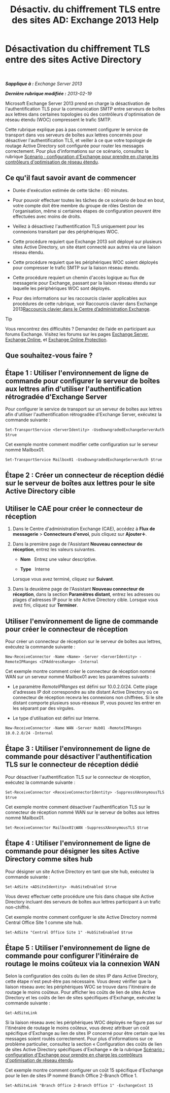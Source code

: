 ﻿---
title: 'Désactiv. du chiffrement TLS entre des sites AD: Exchange 2013 Help'
TOCTitle: Désactivation du chiffrement TLS entre des sites Active Directory
ms:assetid: 1e1a0acf-24e7-4f94-9b33-603a4e0a812c
ms:mtpsurl: https://technet.microsoft.com/fr-fr/library/Dd876856(v=EXCHG.150)
ms:contentKeyID: 52062943
ms.date: 04/24/2018
mtps_version: v=EXCHG.150
ms.translationtype: HT
---

# Désactivation du chiffrement TLS entre des sites Active Directory

 

_**Sapplique à :** Exchange Server 2013_

_**Dernière rubrique modifiée :** 2013-02-19_

Microsoft Exchange Server 2013 prend en charge la désactivation de l'authentification TLS pour la communication SMTP entre serveurs de boîtes aux lettres dans certaines topologies où des contrôleurs d'optimisation de réseau étendu (WOC) compressent le trafic SMTP.

Cette rubrique explique pas à pas comment configurer le service de transport dans vos serveurs de boîtes aux lettres concernés pour désactiver l'authentification TLS, et veiller à ce que votre topologie de routage Active Directory soit configurée pour router les messages correctement. Pour plus d'informations sur ce scénario, consultez la rubrique [Scénario : configuration d'Exchange pour prendre en charge les contrôleurs d'optimisation de réseau étendu](scenario-configure-exchange-to-support-wan-optimization-controllers-exchange-2013-help.md).

## Ce qu'il faut savoir avant de commencer

  - Durée d'exécution estimée de cette tâche : 60 minutes.

  - Pour pouvoir effectuer toutes les tâches de ce scénario de bout en bout, votre compte doit être membre du groupe de rôles Gestion de l'organisation, même si certaines étapes de configuration peuvent être effectuées avec moins de droits.

  - Veillez à désactivez l'authentification TLS uniquement pour les connexions transitant par des périphériques WOC.

  - Cette procédure requiert que Exchange 2013 soit déployé sur plusieurs sites Active Directory, un site étant connecté aux autres via une liaison réseau étendu.

  - Cette procédure requiert que les périphériques WOC soient déployés pour compresser le trafic SMTP sur la liaison réseau étendu.

  - Cette procédure requiert un chemin d'accès logique au flux de messagerie pour Exchange, passant par la liaison réseau étendu sur laquelle les périphériques WOC sont déployés.

  - Pour des informations sur les raccourcis clavier applicables aux procédures de cette rubrique, voir Raccourcis clavier dans Exchange 2013[Raccourcis clavier dans le Centre d’administration Exchange](keyboard-shortcuts-in-the-exchange-admin-center-exchange-online-protection-help.md).

> [!TIP]
> Vous rencontrez des difficultés ? Demandez de l’aide en participant aux forums Exchange. Visitez les forums sur les pages <a href="https://go.microsoft.com/fwlink/p/?linkid=60612">Exchange Server</a>, <a href="https://go.microsoft.com/fwlink/p/?linkid=267542">Exchange Online</a>, et <a href="https://go.microsoft.com/fwlink/p/?linkid=285351">Exchange Online Protection</a>.


## Que souhaitez-vous faire ?

## Étape 1 : Utiliser l'environnement de ligne de commande pour configurer le serveur de boîtes aux lettres afin d'utiliser l'authentification rétrogradée d'Exchange Server

Pour configurer le service de transport sur un serveur de boîtes aux lettres afin d'utiliser l'authentification rétrogradée d'Exchange Server, exécutez la commande suivante :

    Set-TransportService <ServerIdentity> -UseDowngradedExchangeServerAuth $true

Cet exemple montre comment modifier cette configuration sur le serveur nommé Mailbox01.

    Set-TransportService Mailbox01 -UseDowngradedExchangeServerAuth $true

## Étape 2 : Créer un connecteur de réception dédié sur le serveur de boîtes aux lettres pour le site Active Directory cible

## Utiliser le CAE pour créer le connecteur de réception

1.  Dans le Centre d'administration Exchange (CAE), accédez à **Flux de messagerie** \> **Connecteurs d'envoi**, puis cliquez sur **Ajouter**![Icône Ajouter](images/JJ218640.c1e75329-d6d7-4073-a27d-498590bbb558(EXCHG.150).gif "Icône Ajouter").

2.  Dans la première page de l'Assistant **Nouveau connecteur de réception**, entrez les valeurs suivantes.
    
      - **Nom**   Entrez une valeur descriptive.
    
      - **Type**   Interne
    
    Lorsque vous avez terminé, cliquez sur **Suivant**.

3.  Dans la deuxième page de l'Assistant **Nouveau connecteur de réception**, dans la section **Paramètres distant**, entrez les adresses ou plages d'adresses IP pour le site Active Directory cible. Lorsque vous avez fini, cliquez sur **Terminer**.

## Utiliser l'environnement de ligne de commande pour créer le connecteur de réception

Pour créer un connecteur de réception sur le serveur de boîtes aux lettres, exécutez la commande suivante :

    New-ReceiveConnector -Name <Name> -Server <ServerIdentity> -RemoteIPRanges <IPAddressRange> -Internal

Cet exemple montre comment créer le connecteur de réception nommé WAN sur un serveur nommé Mailbox01 avec les paramètres suivants :

  - Le paramètre *RemoteIPRanges* est défini sur 10.0.2.0/24. Cette plage d'adresses IP doit correspondre au site distant Active Directory où ce connecteur de réception recevra les connexions non chiffrées. Si le site distant comporte plusieurs sous-réseaux IP, vous pouvez les entrer en les séparant par des virgules.

  - Le type d'utilisation est défini sur Interne.

<!-- end list -->

    New-ReceiveConnector -Name WAN -Server Hub01 -RemoteIPRanges 10.0.2.0/24 -Internal

## Étape 3 : Utiliser l'environnement de ligne de commande pour désactiver l'authentification TLS sur le connecteur de réception dédié

Pour désactiver l'authentification TLS sur le connecteur de réception, exécutez la commande suivante :

    Set-ReceiveConnector <ReceiveConnectorIdentity> -SuppressXAnonymousTLS $true

Cet exemple montre comment désactiver l'authentification TLS sur le connecteur de réception nommé WAN sur le serveur de boîtes aux lettres nommé Mailbox01.

    Set-ReceiveConnector Mailbox01\WAN -SuppressXAnonymousTLS $true

## Étape 4 : Utiliser l'environnement de ligne de commande pour désigner les sites Active Directory comme sites hub

Pour désigner un site Active Directory en tant que site hub, exécutez la commande suivante :

    Set-AdSite <ADSiteIdentity> -HubSiteEnabled $true

Vous devez effectuer cette procédure une fois dans chaque site Active Directory incluant des serveurs de boîtes aux lettres participant à un trafic non-chiffré.

Cet exemple montre comment configurer le site Active Directory nommé Central Office Site 1 comme site hub.

    Set-AdSite "Central Office Site 1" -HubSiteEnabled $true

## Étape 5 : Utiliser l'environnement de ligne de commande pour configurer l'itinéraire de routage le moins coûteux via la connexion WAN

Selon la configuration des coûts du lien de sites IP dans Active Directory, cette étape n'est peut-être pas nécessaire. Vous devez vérifier que la liaison réseau avec les périphériques WOC se trouve dans l'itinéraire de routage le moins coûteux. Pour afficher les coûts de lien de sites Active Directory et les coûts de lien de sites spécifiques d'Exchange, exécutez la commande suivante :

    Get-AdSiteLink

Si la liaison réseau avec les périphériques WOC déployés ne figure pas sur l'itinéraire de routage le moins coûteux, vous devez attribuer un coût spécifique d'Exchange au lien de sites IP concerné pour être certain que les messages soient routés correctement. Pour plus d'informations sur ce problème particulier, consultez la section « Configuration des coûts de lien de sites Active Directory spécifiques d'Exchange » de la rubrique [Scénario : configuration d'Exchange pour prendre en charge les contrôleurs d'optimisation de réseau étendu](scenario-configure-exchange-to-support-wan-optimization-controllers-exchange-2013-help.md).

Cet exemple montre comment configurer un coût 15 spécifique d'Exchange pour le lien de sites IP nommé Branch Office 2-Branch Office 1.

    Set-AdSiteLink "Branch Office 2-Branch Office 1" -ExchangeCost 15

